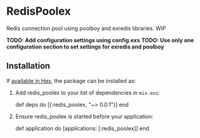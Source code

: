 # RedisPoolex

Redis connection pool using poolboy and exredis libraries. WIP

**TODO: Add configuration settings using config.exs**
**TODO: Use only one configuration section to set settings for exredis
and poolboy**

## Installation

If [available in Hex](https://hex.pm/docs/publish), the package can be installed as:

  1. Add redis_poolex to your list of dependencies in `mix.exs`:

        def deps do
          [{:redis_poolex, "~> 0.0.1"}]
        end

  2. Ensure redis_poolex is started before your application:

        def application do
          [applications: [:redis_poolex]]
        end
